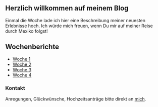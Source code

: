 ## Herzlich willkommen auf meinem Blog

Einmal die Woche lade ich hier eine Beschreibung meiner neuesten Erlebnisse hoch. Ich würde mich freuen, wenn Du mir auf meiner Reise durch Mexiko folgst!

## Wochenberichte

- [Woche 1](https://nkueng.github.io/travelblog/w1)
- [Woche 2](https://nkueng.github.io/travelblog/w2)
- [Woche 3](https://nkueng.github.io/travelblog/w3)
- [Woche 4](https://nkueng.github.io/travelblog/w4)

### Kontakt

Anregungen, Glückwünsche, Hochzeitsanträge bitte direkt an <a href="mailto:nickueng@gmail.com">mich</a>.

